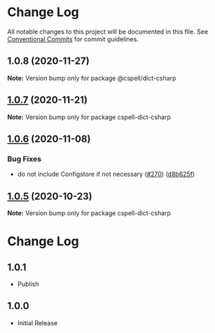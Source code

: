 # Change Log

All notable changes to this project will be documented in this file.
See [Conventional Commits](https://conventionalcommits.org) for commit guidelines.

## 1.0.8 (2020-11-27)

**Note:** Version bump only for package @cspell/dict-csharp





## [1.0.7](https://github.com/streetsidesoftware/cspell-dicts/compare/cspell-dict-csharp@1.0.6...cspell-dict-csharp@1.0.7) (2020-11-21)

**Note:** Version bump only for package cspell-dict-csharp

## [1.0.6](https://github.com/streetsidesoftware/cspell-dicts/compare/cspell-dict-csharp@1.0.5...cspell-dict-csharp@1.0.6) (2020-11-08)

### Bug Fixes

- do not include Configstore if not necessary ([#270](https://github.com/streetsidesoftware/cspell-dicts/issues/270)) ([d8b625f](https://github.com/streetsidesoftware/cspell-dicts/commit/d8b625f2f42d5cc6c4a9390216ac1e5037886e44))

## [1.0.5](https://github.com/streetsidesoftware/cspell-dicts/compare/cspell-dict-csharp@1.0.4...cspell-dict-csharp@1.0.5) (2020-10-23)

**Note:** Version bump only for package cspell-dict-csharp

# Change Log

## 1.0.1

- Publish

## 1.0.0

- Initial Release
